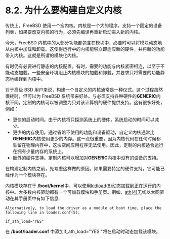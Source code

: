 # 8.2. 为什么要构建自定义内核

传统上，FreeBSD 使用一个宏内核。内核是一个大的程序，支持一个固定的设备列表，如果要改变内核的行为，必须先编译再重新启动进入新的内核。

今天，FreeBSD 内核中的大部分功能都包含在模块中，必要时可以将模块动态地从内核中加载和卸载。这使得运行中的内核能够立即适应新的硬件，并将新的功能带入内核。这就是所谓的模块化内核。

有时仍有必要进行静态的内核配置。有时，需要的功能与内核紧密相连，以至于不能动态加载。一些安全环境阻止内核模块的加载和卸载，并要求只将需要的功能静态地编译到内核中。

对于高级 BSD 用户来说，构建一个自定义的内核通常是一种仪式。这个过程虽然很耗时，但可以为 FreeBSD 系统带来好处。与必须支持各种硬件的**GENERIC**内核不同，定制的内核可以被调整为只对该计算机的硬件提供支持。这有很多好处，例如：

- 更快的启动时间。由于内核将只探测系统上的硬件，系统启动的时间可以减少。
- 更少的内存使用。通过省略不使用的功能和设备驱动，自定义内核通常比**GENERIC**内核使用更少的内存。这一点很重要，因为内核代码在任何时候都驻留在物理内存中，这块空间应用程序无法使用。因此，定制的内核适合运行在拥有少量内存的系统上。
- 额外的硬件支持。定制内核可以增加对**GENERIC**内核中没有的设备的支持。

在构建定制内核之前，先考虑这样做的原因。如果需要特定的硬件支持，它可能已经作为一个模块存在。

内核模块存在于 **/boot/kernel**中，可以使用[kldload(8)](https://www.freebsd.org/cgi/man.cgi?query=kldload&sektion=8&format=html)动态加载到正在运行的内核中。大多数内核驱动都有一个可加载模块和手册页。例如，[ath(4)](https://www.freebsd.org/cgi/man.cgi?query=ath&sektion=4&format=html)无线以太网驱动在其手册页中有如下信息:
```
Alternatively, to load the driver as a module at boot time, place the
following line in loader.conf(5):
    
if_ath_load="YES"
```
在 **/boot/loader.conf** 中添加if_ath_load="YES "将在启动时动态加载该模块。
